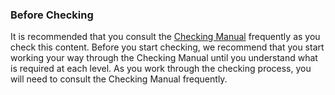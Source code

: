 
### Before Checking

It is recommended that you consult the [Checking Manual](en/ta/checking/man/intro-check) frequently as you check this content. Before you start checking, we recommend that you start working your way through the Checking Manual until you understand what is required at each level. As you work through the checking process, you will need to consult the Checking Manual frequently.